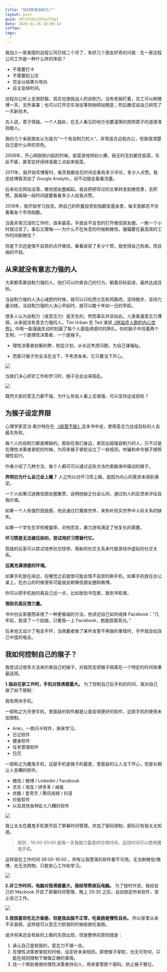 ```yaml
---
title: "如何提高自制力？"
layout: post
guid: nXlSYGExCQ1hw72IpI
date: 2020-01-26 18:09:14
coffee:
tags:
  -
---
```


我加入一家美国的远程公司已经二个月了，有好几个朋友好奇的问我：在一家远程公司工作是一种什么样的体验？

- 不需要打卡
- 不需要赶公交
- 完全以结果为导向
- 自主安排时间。

远程办公听上去很舒服，其实也很挑战人的自制力。没有老板盯着，员工可以刷微博一天，无所事事；也可以打开京东淘宝等购物网站瞎逛；然后撒谎说自己研究了一天新技术。

古人说，君子慎独。一个人独处，在无人看见的地方也要谨慎的按照君子的道德准则做人。

我的几个亲密朋友认为我为”一个有自制力的人“，非常适合远程办公，但我很清楚自己是什么样的货色。

2008年，开心网刚刚兴起的时候，偷菜游戏特别火爆，我无时无刻都在偷菜，乐此不疲，甚至定好闹钟凌晨三点起来偷菜。

2011年，我开始写博客时，每天我都会花时间去看有多少评论，多少人点赞。我还给博客添加了 Google Analytic，动不动就会看看流量。

后来社交网站没落，微信朋友圈崛起。我会把把写过的文章转发到微信里，去积赞。我每隔一段时间就要看看多少人给我点赞。

2018年，我开始学习投资。把自己的积蓄投资到指数型基金里，每天我都忍不住看看各个市场指数。

当我非常沉浸的工作时，效率最高，手就会不自觉的打开微信朋友圈，一刷一个小时就过去了。事后又懊悔——为什么不在休息的时候刷微信，偏偏要在最高效的工作时间刷微信？

但是下次还是情不自禁的点开微信，看看收获了多少个赞。我觉得自己有病，而且病的不轻。

## 从来就没有意志力强的人

大家都羡慕自制力强的人，他们可以约束自己的行为，朝着目标前进，最终达成目标。

当自制力强的人决心减肥的时候，就可以只吃西兰花和鸡胸肉，坚持跑步，坚持力量训练。当自制力强的人决心早起时，就可以数十年如一日的早起。

很多人认为自制力（或意志力）是天生的，然而事实并非如此。人类普遍意志力薄弱，从来就没有意志力强的人。Tim Urban 在 Ted 演讲[《拖延症人群的内心世界》](https://www.ted.com/talks/tim_urban_inside_the_mind_of_a_master_procrastinator?language=zh-cn) 中用一副漫画生动的刻画了每个人面临诱惑时的挣扎。你的脑子中住着两个生物，一个是理性决策者，一个是猴子。

- 理性决策者权衡利弊，制定计划，从长远考虑问题，为自己谋福祉。

- 而那只猴子完全活在当下，不考虑未来，它只要当下开心。

![](/media/files/2020/2020-01-26-Inside-Mind-of-a-Master-Procrastinator-3.jpg)

当我们决心好好工作和学习时，猴子总会出来捣乱。

![](/media/files/2020/2020-01-26-monkey.jpg)

既然大家的意志力都不强，为什么有些人看上去很强，可以坚持达成目标？

## 为猴子设定界限

心理学家亚当·奥尔特在在 [《欲罢不能》](https://book.douban.com/subject/30163521/)这本书中说，使用意志力达成目标的人会最先失败。

每个人的自制力都是稀缺的。那些在我们身边，表现出超强自制力的人，只不过是在理性决策者掌舵的时候，为将来猴子掌舵设立了一些规则，哄骗和命令猴子按照理性前行。

作者介绍了几种方法，每个人都可可以通过这些方法约束脑海中躁动的猴子。

**弄明白为什么自己会上瘾？** 人之所以对坏习惯上瘾，是因为内心的需求未得到满足。

一个人如果沉迷微信朋友圈集赞，说明他缺乏社会认同，通过别人的反馈来评估自我价值。

如果一个人有强烈孤独感，他会通过打魔兽世界，来弥补现实世界中人际关系的缺失。

如果一个学生在学校被羞辱，对他而言，暴力游戏满足了他复仇的需要。

**坏习惯是无法被压抑的，尝试用好习惯替代它。** 

孤独的玩家可以尝试培养社交纽带，用新的社交关系来代替游戏中虚拟的社交关系。

**远离充满诱惑的环境。** 

如果手机放在床边，在睡觉之前就很可能会情不自禁的刷手机。如果手机放在办公桌上，在办公的时候很有可能就会刷微信朋友圈和微博。

你可以把手机放的离自己远一点，比如放到书包里，放到书柜里。

**借助负面反馈力量。** 

书中创业家塞西采用了一种更极端的方法，他讲述自己如何戒掉 Facebook：“几年前，我请了一个姑娘，只要我一上 Facebook，她就扇我耳光。” 

后来他又设计了电击手环，当佩戴者做了某件发誓不再做的事情时，手环就会给自己中度的电击。


## 我如何控制自己的猴子？

我尝试过很多方法来约束自己的猴子，对我而言把猴子隔离在一个特定的时间效果最适用。

**1.独自在家工作时，手机对我诱惑最大。** 为了控制自己玩手机的时间，我对自己做了如下限制：

我有两块手机。

一部称之为天使手机，里面装的软件都是让我变得更好的软件，这部手机的使用未加限制。

- Anki，一款闪卡软件，用来学习。
- 日记软件
- 健身软件
- 任务管理软件
- 日历

一部称之为魔鬼手机，这部手机是猴子的最爱，里面装的让人当下开心，但是长期让人变糟的软件。

- 微信 / 微博 / Linkedin / Facebook
- 京东 / 淘宝 / 拼多多 / 咸鱼
- 优酷 / 爱奇艺 / 腾讯视频 / 抖音
- 炒股软件
- 以及其他各种乱七八糟的软件

![](/media/files/2020/2020-01-26-angel-vs-evil.jpeg)

我让太太在魔鬼手机里开启了屏幕时间管理，并加了密码限制，密码只有我太太知道。

> 规则：16:00-20:00 是我一天我脑力最差的垃圾时间，这段时间可以使用魔鬼手机。

这样我在工作时间 08:00-16:00 ，所有让我堕落的软件都不可用。无法刷微信/微博，也无法购物，只能安心工作和学习。

![](/media/files/2020/2020-01-26-cage.png)

**2.非工作时间，电脑对我诱惑最大，我经常熬夜玩电脑。** 为了按时作息，我给自己的 Macbook 开启了屏幕时间管理，晚上 20:30 之后，自动锁定所有软件，禁止自己工作。

![](/media/files/2020/2020-01-26-screen-time.jpg)



**3.我很喜欢吃北方香肠，但是我血脂不正常，吃香肠是慢性自杀。** 所以家里从来不买香肠，这样就可以意志力软弱的时候偷偷吃香肠。


或许将来还会有新的上瘾的东西出现，但是整体的原则就是：

1. 承认自己是软弱的，意志力不堪一击。
2. 在理性决策者掌舵的时候，设定好未来规则。即使猴子掌舵，也无可奈何，只能在规则限制下做做正确的事情。
3. 找一个帮助者做你理性决策者持剑人，用来掌管那个密码，防止猴子篡位。









